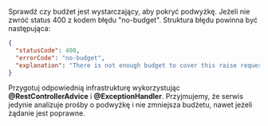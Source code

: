 Sprawdź czy budżet jest wystarczający, aby pokryć podwyżkę. Jeżeli nie zwróć status 400 z kodem błędu "no-budget". Struktura błędu powinna być następująca:
```json
{
  "statusCode": 400,
  "errorCode": "no-budget",
  "explanation": "There is not enough budget to cover this raise request."
}
```

Przygotuj odpowiednią infrastrukturę wykorzystując **@RestControllerAdvice** i **@ExceptionHandler**.
Przyjmujemy, że serwis jedynie analizuje prośby o podwyżkę i nie zmniejsza budżetu, nawet jeżeli żądanie jest poprawne. 